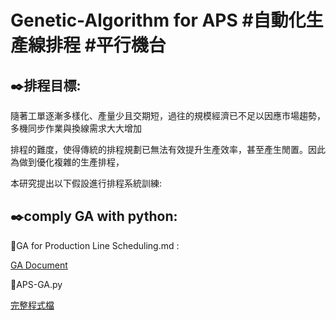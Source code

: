 # Genetic-Algorithm for APS #自動化生產線排程 #平行機台 

✒️排程目標: 
---------------------------------------------------------------------------------------------------------------------------------------------------------------------------------
隨著工單逐漸多樣化、產量少且交期短，過往的規模經濟已不足以因應市場趨勢，多機同步作業與換線需求大大增加

排程的難度，使得傳統的排程規劃已無法有效提升生產效率，甚至產生閒置。因此為做到優化複雜的生產排程，

本研究提出以下假設進行排程系統訓練:

✒️comply GA with python: 
---------------------------------------------------------------------------------------------------------------------------------------------------------------------------------
🔽GA for Production Line Scheduling.md : 

[GA Document](https://github.com/shou0228/Genetic-Algorithm-APS/blob/2ab57a42c34936fc34a14bdaa3d977b67df1b4c3/GA%20for%20Production%20Line%20Scheduling.md)

🔽APS-GA.py

[完整程式檔](https://github.com/shou0228/Genetic-Algorithm-APS/blob/d1e63cdab8a01731367eabc4617f3d57e6d78679/APS-GA.py)
